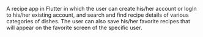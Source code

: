 A recipe app in Flutter in which the user can create his/her account or logIn to his/her existing account, and search and find recipe details of various categories of dishes.
The user can also save his/her favorite recipes that will appear on the favorite screen of the specific user.
